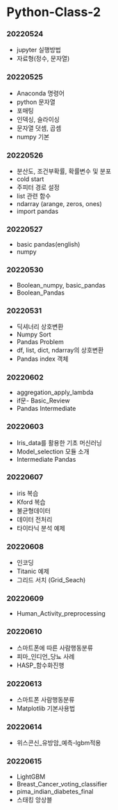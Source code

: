 # Python-Class-2

### 20220524
 - jupyter 실행방법
 - 자료형(정수, 문자열)

### 20220525
 - Anaconda 명령어
 - python 문자열
 - 포매팅
 - 인덱싱, 슬라이싱
 - 문자열 덧셈, 곱셈
 - numpy 기본

### 20220526
 - 분산도, 조건부확률, 확률변수 및 분포
 - cold start
 - 주피터 경로 설정
 - list 관련 함수
 - ndarray (arange, zeros, ones)
 - import pandas

### 20220527
 - basic pandas(english)
 - numpy

### 20220530
 - Boolean_numpy, basic_pandas
 - Boolean_Pandas

### 20220531
 - 딕셔너리 상호변환
 - Numpy Sort
 - Pandas Problem
 - df, list, dict, ndarray의 상호변환
 - Pandas index 객체

### 20220602
 - aggregation_apply_lambda
 - if문- Basic_Review
 - Pandas Intermediate

### 20220603
 - Iris_data를 활용한 기초 머신러닝
 - Model_selection 모듈 소개
 - Intermediate Pandas

### 20220607
 - iris 복습
 - Kford 복습
 - 불균형데이터
 - 데이터 전처리
 - 타이타닉 분석 예제

### 20220608
 - 인코딩
 - Titanic 예제
 - 그리드 서치 (Grid_Seach)

### 20220609
 - Human_Activity_preprocessing

### 20220610
 - 스마트폰에 따른 사람행동분류
 - 피마_인디언_당뇨 사례
 - HASP_함수화진행

### 20220613
 - 스마트폰 사람행동분류
 - Matplotlib 기본사용법

### 20220614
 - 위스콘신_유방암_예측-lgbm적용

### 20220615
 - LightGBM
 - Breast_Cancer_voting_classifier
 - pima_indian_diabetes_final
 - 스태킹 앙상블
